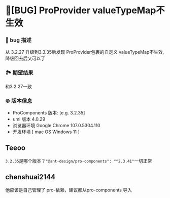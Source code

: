 # 🐛[BUG] ProProvider valueTypeMap不生效

### 🐛 bug 描述

从 3.2.27 升级到3.3.35后发现 ProProvider包裹的自定义 valueTypeMap不生效,降级回去后又可以了

### 🏞 期望结果

和3.2.27一致

### © 版本信息

- ProComponents 版本: [e.g. 3.2.35]
- umi 版本 4.0.29
- 浏览器环境 Google Chrome 107.0.5304.110
- 开发环境 [ mac OS Windows 11 ]

## Teeoo

`3.2.35`是哪个版本？`"@ant-design/pro-components": "^2.3.41"`一切正常

## chenshuai2144

他应该是自己管理了 pro-依赖，建议都从pro-components 导入
